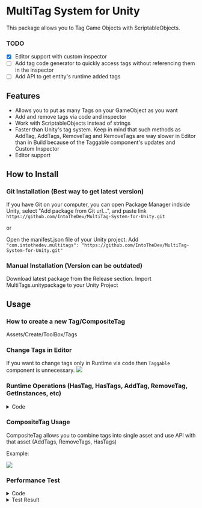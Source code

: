 # MultiTag System for Unity
This package allows you to Tag Game Objects with ScriptableObjects.

### TODO
- [x] Editor support with custom inspector
- [ ] Add tag code generator to quickly access tags without referencing them in the inspector
- [ ] Add API to get entity's runtime added tags

## Features
- Allows you to put as many Tags on your GameObject as you want
- Add and remove tags via code and inspector
- Work with ScriptableObjects instead of strings
- Faster than Unity's tag system. Keep in mind that such methods as AddTag, AddTags, RemoveTag and RemoveTags are way slower in Editor than in Build because of the Taggable component's updates and Custom Inspector 
- Editor support

## How to Install
### Git Installation (Best way to get latest version)

If you have Git on your computer, you can open Package Manager indside Unity, select "Add package from Git url...", and paste link ```https://github.com/IntoTheDev/MultiTag-System-for-Unity.git```

or

Open the manifest.json file of your Unity project.
Add ```"com.intothedev.multitags": "https://github.com/IntoTheDev/MultiTag-System-for-Unity.git"```

### Manual Installation (Version can be outdated)
Download latest package from the Release section.
Import MultiTags.unitypackage to your Unity Project

## Usage

### How to create a new Tag/CompositeTag
Assets/Create/ToolBox/Tags

### Change Tags in Editor
If you want to change tags only in Runtime via code then ```Taggable``` component is unnecessary.
![](https://i.imgur.com/4IMUydj.png)

### Runtime Operations (HasTag, HasTags, AddTag, RemoveTag, GetInstances, etc)
<details><summary>Code</summary>	
<p>	
	
```csharp
using ToolBox.Tags;
	
public class Test : MonoBehaviour
{
	[SerializeField] private GameObject _enemy = null;
	[SerializeField] private Tag _zombieTag = null;
	[SerializeField] private CompositeTag _allEnemiesTags = null;
 
	private void Awake()
	{
		// Check for Tag
		if (_enemy.HasTag(_zombieTag))
		{
		
		}
		
		// Check for Multiple Tags
		// You can also pass in simple array of tags
		if (_enemy.HasTags(_allEnemiesTags, allRequired: false))
		{
		
		}
		
		// Add Tag
		// Be careful, if you create a copy of an existing object with added/removed tags via API (AddTag, RemoveTag, etc). 
		// These tags will not be copied to the new object. 
		// But I'll implement a way to copy tags in the future.
		_enemy.AddTag(_zombieTag);
		
		// Remove Tag
		_enemy.RemoveTag(_zombieTag);
		
		
		// Get all objects with tag
		var zombies = _zombieTag.GetInstances();
		
		foreach (var zombie in zombies)
		{
			// Do something
		}
	
		// Instead of gameObject you can use any class that inherits from Component (transform, collider, etc)
		// Example:
		_enemy.transform.AddTag(_zombieTag);
	}
}
```	

</p>
</details>

### CompositeTag Usage
CompositeTag allows you to combine tags into single asset and use API with that asset (AddTags, RemoveTags, HasTags)

Example: 

![](https://i.imgur.com/nnxY4kj.png)


### Performance Test
<details><summary>Code</summary>
<p>

```csharp
using Sirenix.OdinInspector;
using System.Diagnostics;
using ToolBox.Tags;
using UnityEngine;

namespace ToolBox.Test
{
	[DefaultExecutionOrder(-100)]
	public class Tester : MonoBehaviour
	{
		[SerializeField] private Tag _myTag = null;
		[SerializeField] private string _unityTag = null;
		[SerializeField] private GameObject _object = null;

		private const int ITERATIONS = 100000;

		[Button]
		private void MyTagTest()
		{
			Stopwatch stopwatch = new Stopwatch();
			stopwatch.Start();

			for (int j = 0; j < ITERATIONS; j++)
			{
				_object.HasTag(_myTag);
			}

			stopwatch.Stop();
			UnityEngine.Debug.Log($"Scriptable Object Tag Comparer: {stopwatch.ElapsedMilliseconds} milliseconds");
		}

		[Button]
		private void UnityTagTest()
		{
			Stopwatch stopwatch = new Stopwatch();
			stopwatch.Start();

			for (int j = 0; j < ITERATIONS; j++)
			{
				_object.CompareTag(_unityTag);
			}

			stopwatch.Stop();
			UnityEngine.Debug.Log($"Unity Tag Comparer: {stopwatch.ElapsedMilliseconds} milliseconds");
		}
	}
}

```
</p>
</details>

<details><summary>Test Result</summary>	
<p>
	
![Result](https://imgur.com/c8rnKdo.png)

</p>
</details>





